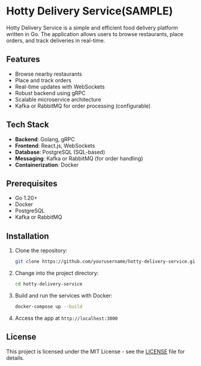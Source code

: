 # Hotty Delivery Service(SAMPLE)

Hotty Delivery Service is a simple and efficient food delivery platform written in Go. The application allows users to browse restaurants, place orders, and track deliveries in real-time.

## Features

- Browse nearby restaurants
- Place and track orders
- Real-time updates with WebSockets
- Robust backend using gRPC
- Scalable microservice architecture
- Kafka or RabbitMQ for order processing (configurable)

## Tech Stack

- **Backend**: Golang, gRPC
- **Frontend**: React.js, WebSockets
- **Database**: PostgreSQL (SQL-based)
- **Messaging**: Kafka or RabbitMQ (for order handling)
- **Containerization**: Docker

## Prerequisites

- Go 1.20+
- Docker
- PostgreSQL
- Kafka or RabbitMQ

## Installation

1. Clone the repository:

    ```bash
    git clone https://github.com/yourusername/hotty-delivery-service.git
    ```

2. Change into the project directory:

    ```bash
    cd hotty-delivery-service
    ```

3. Build and run the services with Docker:

    ```bash
    docker-compose up --build
    ```

4. Access the app at `http://localhost:3000`

## License

This project is licensed under the MIT License - see the [LICENSE](LICENSE) file for details.

